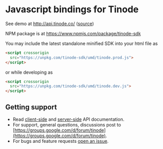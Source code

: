 # Javascript bindings for Tinode

See demo at http://api.tinode.co/ ([source](https://github.com/tinode/example-react-js))

NPM package is at https://www.npmjs.com/package/tinode-sdk

You may include the latest standalone minified SDK into your html file as
```html
<script crossorigin
  src="https://unpkg.com/tinode-sdk/umd/tinode.prod.js">
</script>
```
or while developing as
```html
<script crossorigin
  src="https://unpkg.com/tinode-sdk/umd/tinode.dev.js">
</script>
```

## Getting support

* Read [client-side](http://tinode.github.io/js-api/) and [server-side](https://github.com/tinode/chat/blob/master/docs/API.md) API documentation.
* For support, general questions, discussions post to [https://groups.google.com/d/forum/tinode](https://groups.google.com/d/forum/tinode).
* For bugs and feature requests [open an issue](https://github.com/tinode/tinode-js/issues/new).
